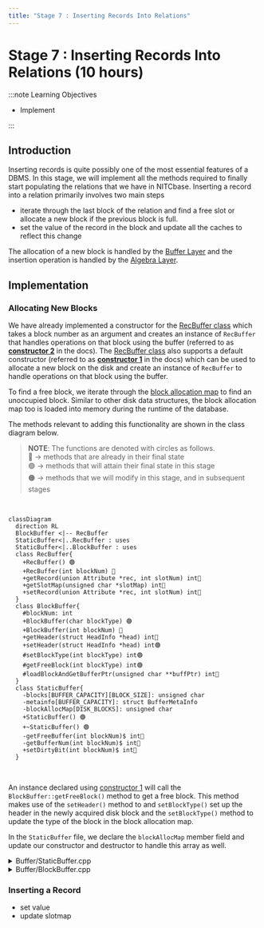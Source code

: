 ```yaml
---
title: "Stage 7 : Inserting Records Into Relations"
---
```


# Stage 7 : Inserting Records Into Relations (10 hours)

:::note Learning Objectives

- Implement

:::

## Introduction

Inserting records is quite possibly one of the most essential features of a DBMS. In this stage, we will implement all the methods required to finally start populating the relations that we have in NITCbase. Inserting a record into a relation primarily involves two main steps

- iterate through the last block of the relation and find a free slot or allocate a new block if the previous block is full.
- set the value of the record in the block and update all the caches to reflect this change

The allocation of a new block is handled by the [Buffer Layer](../Design/Buffer%20Layer.md) and the insertion operation is handled by the [Algebra Layer](../Design/Algebra%20Layer.md).

## Implementation

### Allocating New Blocks

We have already implemented a constructor for the [RecBuffer class](../Design/Buffer%20Layer.md#class-recbuffer) which takes a block number as an argument and creates an instance of `RecBuffer` that handles operations on that block using the buffer (referred to as [**constructor 2**](../Design/Buffer%20Layer.md#recbuffer--recbuffer-constructor-2) in the docs). The [RecBuffer class](../Design/Buffer%20Layer.md#class-recbuffer) also supports a default constructor (referred to as [**constructor 1**](../Design/Buffer%20Layer.md#recbuffer--recbuffer-constructor-1) in the docs) which can be used to allocate a new block on the disk and create an instance of `RecBuffer` to handle operations on that block using the buffer.

To find a free block, we iterate through the [block allocation map](../Design/Physical%20Layer.md#disk-model) to find an unoccupied block. Similar to other disk data structures, the block allocation map too is loaded into memory during the runtime of the database.

The methods relevant to adding this functionality are shown in the class diagram below.

> **NOTE**: The functions are denoted with circles as follows.<br/>
> 🔵 -> methods that are already in their final state<br/>
> 🟢 -> methods that will attain their final state in this stage<br/>
> 🟠 -> methods that we will modify in this stage, and in subsequent stages

<br/>

```mermaid
classDiagram
  direction RL
  BlockBuffer <|-- RecBuffer
  StaticBuffer<|..RecBuffer : uses
  StaticBuffer<|..BlockBuffer : uses
  class RecBuffer{
    +RecBuffer() 🟢
    +RecBuffer(int blockNum) 🔵
    +getRecord(union Attribute *rec, int slotNum) int🔵
    +getSlotMap(unsigned char *slotMap) int🔵
    +setRecord(union Attribute *rec, int slotNum) int🔵
  }
  class BlockBuffer{
    #blockNum: int
    +BlockBuffer(char blockType) 🟢
    +BlockBuffer(int blockNum) 🔵
    +getHeader(struct HeadInfo *head) int🔵
    +setHeader(struct HeadInfo *head) int🟢
    #setBlockType(int blockType) int🟢
    #getFreeBlock(int blockType) int🟢
    #loadBlockAndGetBufferPtr(unsigned char **buffPtr) int🔵
  }
  class StaticBuffer{
    -blocks[BUFFER_CAPACITY][BLOCK_SIZE]: unsigned char
    -metainfo[BUFFER_CAPACITY]: struct BufferMetaInfo
    -blockAllocMap[DISK_BLOCKS]: unsigned char
    +StaticBuffer() 🟢
    +~StaticBuffer() 🟢
    -getFreeBuffer(int blockNum)$ int🔵
    -getBufferNum(int blockNum)$ int🔵
    +setDirtyBit(int blockNum)$ int🔵
  }
```

<br/>

An instance declared using [constructor 1](../Design/Buffer%20Layer.md#blockbuffer--blockbuffer-constructor1) will call the `BlockBuffer::getFreeBlock()` method to get a free block. This method makes use of the `setHeader()` method to and `setBlockType()` set up the header in the newly acquired disk block and the `setBlockType()` method to update the type of the block in the block allocation map.

In the `StaticBuffer` file, we declare the `blockAllocMap` member field and update our constructor and destructor to handle this array as well.

<details>
<summary>Buffer/StaticBuffer.cpp</summary>

```cpp
// declare the blockAllocMap array
unsigned char StaticBuffer::blockAllocMap[DISK_BLOCKS];

StaticBuffer::StaticBuffer() {
  // copy blockAllocMap blocks from disk to buffer (using readblock() of disk)
  // blocks 0 to 3

  /* initialise metainfo of all the buffer blocks with
     dirty:false, free:true, timestamp:-1 and blockNum:-1
     (you did this already)
  */
}

StaticBuffer::~StaticBuffer() {
  // copy blockAllocMap blocks from buffer to disk(using writeblock() of disk)

  /*iterate through all the buffer blocks,
    write back blocks with meta info as free:false,dirty:true (using writeblock() of disk)
    (you did this already)
  */
}
```

</details>

<details>
<summary>Buffer/BlockBuffer.cpp</summary>

Implement the following functions looking at their respective design docs

- [`BlockBuffer::BlockBuffer(char blockType)`](../Design/Buffer%20Layer.md#blockbuffer--blockbuffer-constructor1)
- [`RecBuffer::RecBuffer()`](../Design/Buffer%20Layer.md#recbuffer--recbuffer-constructor-1)
- [`BlockBuffer::setHeader()`](../Design/Buffer%20Layer.md#blockbuffer--setheader)
- [`BlockBuffer::setBlockType()`](../Design/Buffer%20Layer.mdr#blockbuffer--setblocktype)
- [`BlockBuffer::getFreeBlock()`](../Design/Buffer%20Layer.md#blockbuffer--getfreeblock)

</details>

### Inserting a Record

- set value
- update slotmap
